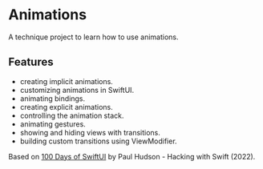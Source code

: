 # Animations

A technique project to learn how to use animations.

<!-- <p align="center">
    <img src="screenshot.png" style="width:528px;max-width:100%;">
</p> -->

## Features

- creating implicit animations.
- customizing animations in SwiftUI.
- animating bindings.
- creating explicit animations.
- controlling the animation stack.
- animating gestures.
- showing and hiding views with transitions.
- building custom transitions using ViewModifier.

Based on [100 Days of SwiftUI](https://www.hackingwithswift.com/100/swiftui) by Paul Hudson - Hacking with Swift (2022).
